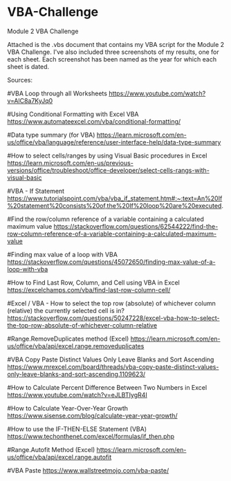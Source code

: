# VBA-Challenge
Module 2 VBA Challenge

Attached is the .vbs document that contains my VBA script for the Module 2 VBA Challenge. I've also included three screenshots of my results, one for each sheet. Each screenshot has been named as the year for which each sheet is dated.

Sources:

#VBA Loop through all Worksheets
https://www.youtube.com/watch?v=AlC8a7KyJq0

#Using Conditional Formatting with Excel VBA
https://www.automateexcel.com/vba/conditional-formatting/

#Data type summary (for VBA)
https://learn.microsoft.com/en-us/office/vba/language/reference/user-interface-help/data-type-summary

#How to select cells/ranges by using Visual Basic procedures in Excel
https://learn.microsoft.com/en-us/previous-versions/office/troubleshoot/office-developer/select-cells-rangs-with-visual-basic

#VBA - If Statement
https://www.tutorialspoint.com/vba/vba_if_statement.htm#:~:text=An%20If%20statement%20consists%20of,the%20If%20loop%20are%20executed.

#Find the row/column reference of a variable containing a calculated maximum value
https://stackoverflow.com/questions/62544222/find-the-row-column-reference-of-a-variable-containing-a-calculated-maximum-value

#Finding max value of a loop with VBA
https://stackoverflow.com/questions/45072650/finding-max-value-of-a-loop-with-vba

#How to Find Last Row, Column, and Cell using VBA in Excel
https://excelchamps.com/vba/find-last-row-column-cell/

#Excel / VBA - How to select the top row (absolute) of whichever column (relative) the currently selected cell is in?
https://stackoverflow.com/questions/50247228/excel-vba-how-to-select-the-top-row-absolute-of-whichever-column-relative

#Range.RemoveDuplicates method (Excel)
https://learn.microsoft.com/en-us/office/vba/api/excel.range.removeduplicates

#VBA Copy Paste Distinct Values Only Leave Blanks and Sort Ascending
https://www.mrexcel.com/board/threads/vba-copy-paste-distinct-values-only-leave-blanks-and-sort-ascending.1109623/

#How to Calculate Percent Difference Between Two Numbers in Excel
https://www.youtube.com/watch?v=eJLBTIygR4I

#How to Calculate Year-Over-Year Growth
https://www.sisense.com/blog/calculate-year-year-growth/

#How to use the IF-THEN-ELSE Statement (VBA)
https://www.techonthenet.com/excel/formulas/if_then.php

#Range.Autofit Method (Excel)
https://learn.microsoft.com/en-us/office/vba/api/excel.range.autofit

#VBA Paste
https://www.wallstreetmojo.com/vba-paste/
